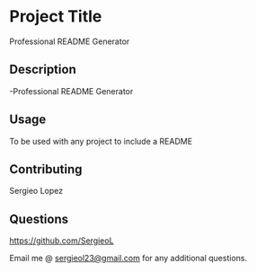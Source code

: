 # Project Title
Professional README Generator
    
## Description
-Professional README Generator

## Usage
To be used with any project to include a README

## Contributing
Sergieo Lopez

## Questions
https://github.com/SergieoL

Email me @ sergieol23@gmail.com for any additional questions.
